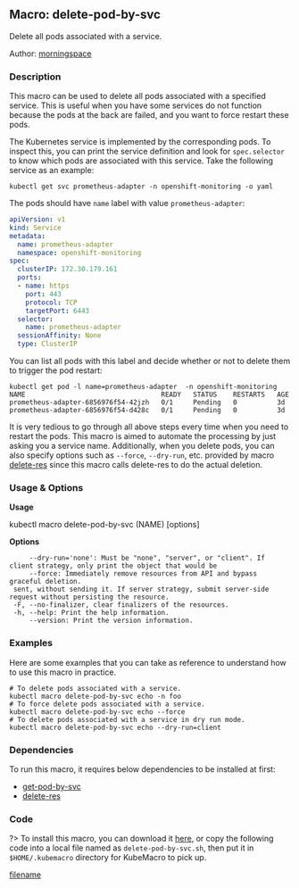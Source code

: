 ## Macro: delete-pod-by-svc

Delete all pods associated with a service.

Author: [morningspace](https://github.com/morningspace/)

<!-- tabs:start -->

### **Description**


This macro can be used to delete all pods associated with a specified service. This is useful
when you have some services do not function because the pods at the back are failed, and you
want to force restart these pods.

The Kubernetes service is implemented by the corresponding pods. To inspect this, you can print
the service definition and look for `spec.selector` to know which pods are associated with this
service. Take the following service as an example:
```shell
kubectl get svc prometheus-adapter -n openshift-monitoring -o yaml
```
The pods should have `name` label with value `prometheus-adapter`:
```yaml
apiVersion: v1
kind: Service
metadata:
  name: prometheus-adapter
  namespace: openshift-monitoring
spec:
  clusterIP: 172.30.179.161
  ports:
  - name: https
    port: 443
    protocol: TCP
    targetPort: 6443
  selector:
    name: prometheus-adapter
  sessionAffinity: None
  type: ClusterIP
```

You can list all pods with this label and decide whether or not to delete them to trigger the
pod restart:
```shell
kubectl get pod -l name=prometheus-adapter  -n openshift-monitoring
NAME                                  READY   STATUS    RESTARTS   AGE
prometheus-adapter-6856976f54-42jzh   0/1     Pending   0          3d
prometheus-adapter-6856976f54-d428c   0/1     Pending   0          3d
```

It is very tedious to go through all above steps every time when you need to restart the pods. This
macro is aimed to automate the processing by just asking you a service name. Additionally, when you
delete pods, you can also specify options such as `--force`, `--dry-run`, etc. provided by macro
[delete-res](docs/delete-res) since this macro calls delete-res to do the actual deletion.



### **Usage & Options**

**Usage**

kubectl macro delete-pod-by-svc (NAME) [options]

**Options**

```
     --dry-run='none': Must be "none", "server", or "client". If client strategy, only print the object that would be
     --force: Immediately remove resources from API and bypass graceful deletion.
 sent, without sending it. If server strategy, submit server-side request without persisting the resource.
 -F, --no-finalizer, clear finalizers of the resources.
 -h, --help: Print the help information.
     --version: Print the version information.

```

### **Examples**

Here are some examples that you can take as reference to understand how to use this macro in practice.
```shell
# To delete pods associated with a service.
kubectl macro delete-pod-by-svc echo -n foo
# To force delete pods associated with a service.
kubectl macro delete-pod-by-svc echo --force
# To delete pods associated with a service in dry run mode.
kubectl macro delete-pod-by-svc echo --dry-run=client

```

### **Dependencies**

To run this macro, it requires below dependencies to be installed at first:

* [get-pod-by-svc](docs/get-pod-by-svc.md)
* [delete-res](docs/delete-res.md)

### **Code**

?> To install this macro, you can download it [here](bin/delete-pod-by-svc.sh ':ignore delete-pod-by-svc'), or copy the following code into a local file named as `delete-pod-by-svc.sh`, then put it in `$HOME/.kubemacro` directory for KubeMacro to pick up.

[filename](../bin/delete-pod-by-svc.sh ':include :type=code shell')

<!-- tabs:end -->
